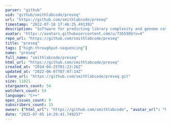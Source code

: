 ```yaml
---
parser: "github"
uid: "github/smithlabcode/preseq"
url: "https://github.com/smithlabcode/preseq"
timestamp: "2022-07-18 17:46:25.491392"
description: "Software for predicting library complexity and genome coverage in high-throughput sequencing."
avatar: "https://avatars.githubusercontent.com/u/7265986?v=4"
repo_url: "https://github.com/smithlabcode/preseq"
title: "preseq"
tags: ["high-throughput-sequencing"]
name: "preseq"
full_name: "smithlabcode/preseq"
html_url: "https://github.com/smithlabcode/preseq"
created_at: "2014-04-25T01:23:26Z"
updated_at: "2022-06-07T07:07:14Z"
clone_url: "https://github.com/smithlabcode/preseq.git"
size: 11821
stargazers_count: 54
watchers_count: 54
language: "C++"
open_issues_count: 9
subscribers_count: 15
owner: {"html_url": "https://github.com/smithlabcode", "avatar_url": "https://avatars.githubusercontent.com/u/7265986?v=4", "login": "smithlabcode", "type": "Organization"}
date: "2025-07-05 14:29:41.749257"
---
```

